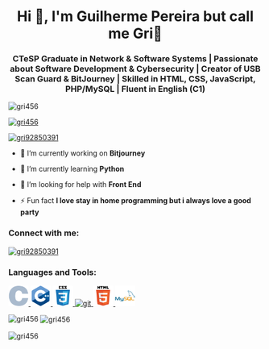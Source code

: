 <h1 align="center">Hi 👋, I'm Guilherme Pereira but call me Gri🦗</h1>
<h3 align="center">CTeSP Graduate in Network & Software Systems | Passionate about Software Development & Cybersecurity | Creator of USB Scan Guard & BitJourney | Skilled in HTML, CSS, JavaScript, PHP/MySQL | Fluent in English (C1)</h3>

<p align="left"> <img src="https://komarev.com/ghpvc/?username=gri456&label=Profile%20views&color=0e75b6&style=flat" alt="gri456" /> </p>

<p align="left"> <a href="https://github.com/ryo-ma/github-profile-trophy"><img src="https://github-profile-trophy.vercel.app/?username=gri456" alt="gri456" /></a> </p>

<p align="left"> <a href="https://twitter.com/gri92850391" target="blank"><img src="https://img.shields.io/twitter/follow/gri92850391?logo=twitter&style=for-the-badge" alt="gri92850391" /></a> </p>

- 🔭 I’m currently working on **Bitjourney**

- 🌱 I’m currently learning **Python**

- 🤝 I’m looking for help with **Front End**

- ⚡ Fun fact **I love stay in home programming but i always love a good party**

<h3 align="left">Connect with me:</h3>
<p align="left">
<a href="https://twitter.com/gri92850391" target="blank"><img align="center" src="https://raw.githubusercontent.com/rahuldkjain/github-profile-readme-generator/master/src/images/icons/Social/twitter.svg" alt="gri92850391" height="30" width="40" /></a>
</p>

<h3 align="left">Languages and Tools:</h3>
<p align="left"> <a href="https://www.cprogramming.com/" target="_blank" rel="noreferrer"> <img src="https://raw.githubusercontent.com/devicons/devicon/master/icons/c/c-original.svg" alt="c" width="40" height="40"/> </a> <a href="https://www.w3schools.com/cpp/" target="_blank" rel="noreferrer"> <img src="https://raw.githubusercontent.com/devicons/devicon/master/icons/cplusplus/cplusplus-original.svg" alt="cplusplus" width="40" height="40"/> </a> <a href="https://www.w3schools.com/css/" target="_blank" rel="noreferrer"> <img src="https://raw.githubusercontent.com/devicons/devicon/master/icons/css3/css3-original-wordmark.svg" alt="css3" width="40" height="40"/> </a> <a href="https://git-scm.com/" target="_blank" rel="noreferrer"> <img src="https://www.vectorlogo.zone/logos/git-scm/git-scm-icon.svg" alt="git" width="40" height="40"/> </a> <a href="https://www.w3.org/html/" target="_blank" rel="noreferrer"> <img src="https://raw.githubusercontent.com/devicons/devicon/master/icons/html5/html5-original-wordmark.svg" alt="html5" width="40" height="40"/> </a> <a href="https://www.mysql.com/" target="_blank" rel="noreferrer"> <img src="https://raw.githubusercontent.com/devicons/devicon/master/icons/mysql/mysql-original-wordmark.svg" alt="mysql" width="40" height="40"/> </a> </p>

<p><img align="left" src="https://github-readme-stats.vercel.app/api/top-langs?username=gri456&show_icons=true&locale=en&layout=compact" alt="gri456" /></p>

<p>&nbsp;<img align="center" src="https://github-readme-stats.vercel.app/api?username=gri456&show_icons=true&locale=en" alt="gri456" /></p>

<p><img align="center" src="https://github-readme-streak-stats.herokuapp.com/?user=gri456&" alt="gri456" /></p>
